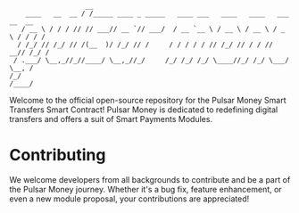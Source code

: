 ```
                   __                                                          
    ____   __  __ / /_____ ____ _ _____   ____ ___   ____   ____   ___   __  __
   / __ \ / / / // // ___// __ `// ___/  / __ `__ \ / __ \ / __ \ / _ \ / / / /
  / /_/ // /_/ // /(__  )/ /_/ // /     / / / / / // /_/ // / / //  __// /_/ / 
 / .___/ \__,_//_//____/ \__,_//_/     /_/ /_/ /_/ \____//_/ /_/ \___/ \__, /  
/_/                                                                   /____/   

```

Welcome to the official open-source repository for the Pulsar Money Smart Transfers Smart Contract! Pulsar Money is dedicated to redefining digital transfers and offers a suit of Smart Payments Modules. 

# Contributing

We welcome developers from all backgrounds to contribute and be a part of the Pulsar Money journey. Whether it's a bug fix, feature enhancement, or even a new module proposal, your contributions are appreciated!
